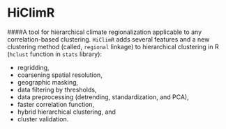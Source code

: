 # HiClimR
####A tool for hierarchical climate regionalization applicable to any correlation-based clustering.
`HiClimR` adds several features and a new clustering method (called, `regional` linkage) to hierarchical clustering in R (`hclust` function in `stats` library):

* regridding,
* coarsening spatial resolution,
* geographic masking,
* data filtering by thresholds,
* data preprocessing (detrending, standardization, and PCA),
* faster correlation function,
* hybrid hierarchical clustering, and
* cluster validation.
